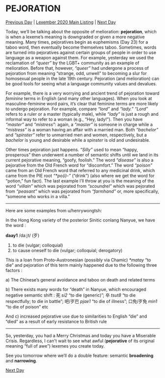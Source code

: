 # PEJORATION
[Previous Day](25) | [Lexember 2020 Main Listing](../../toc_lex21) | [Next Day](27)

Today, we’ll be talking about the opposite of melioration: **pejoration**, which is when a lexeme’s meaning is downgraded or given a more negative meaning. Many times, pejoratives begin as euphemisms (Day 23) for a taboo word, then eventually become themselves taboo. Sometimes, words are turned into pejoratives against certain groups of people in order to use language as a weapon against them. For example, yesterday we used the reclamation of _“queer”_ by the LGBT+ community as an example of melioration. Before that, however, _“queer”_ had undergone a process of pejoration from meaning “strange, odd, unwell” to becoming a slur for homosexual people in the late 19th century. Pejoration (and melioration) can be good tools for seeing what a language community values and devalues.

For example, there is a very worrying and ancient trend of pejoration toward _feminine_ terms in English (and many other languages). When you look at masculine-feminine word pairs, it’s clear that feminine terms are more likely to undergo pejoration. For example, compare _“lord”_ and _“lady.”_ _“Lord”_ refers to a ruler or a master (typically male), while _“lady”_ is just a rough and informal way to refer to a woman (e.g., “Hey, lady!”). Then you have _“master”_ and _“mistress”_: again, a _“master”_ is someone in charge while a _“mistress”_ is a woman having an affair with a married man. Both _“bachelor”_ and _“spinster”_ refer to unmarried men and women, respectively, but a _bachelor_ is young and desirable while a _spinster_ is old and undesirable.

Other times pejoration just happens. _“Silly”_ used to mean “happy, prosperous” then underwent a number of semantic shifts until we land in its current pejorative meaning, “goofy, foolish.” The word _“disease”_ is also a pejorative from the Old French word for “discomfort.” The word _“poison”_ came from an Old French word that referred to any medicinal drink, which came from the PIE root _“*po(i)-”_ (“drink”) (also where we get the word for “potion,” fun fact). The last example I’ll throw at you is the meaning of the word _“villain”_ which was pejorated from _“scoundrel”_ which was pejorated from _“peasant”_ which was pejorated from _“farmhand”_ or, more specifically, “someone who works in a villa.”

-----

Here are some examples from u/henrywongtsh:

In the Hong Kong variety of the posterior Sinitic conlang Nanyue, we have the word :

**daay1** /daːj˦/ (歹)

1. to die (vulgar; colloquial)
2. to cause oneself to die (vulgar; colloquial; derogatory)

This is a loan from Proto-Austronesian (possibly via Chamic) _*matay_ “to die” and pejoration of this term mainly happened due to the following three factors :

a) The Chinese’s general avoidance and taboo on death and related terms

b) There exists many words for “death” in Nanyue, which encouraged negative semantic shift : 死 _si2_ “to die (generic)”; 卒 _tsut8_ “to die respectfully; to die in battle”; 吧/歹巴 _pjae1_ “to die of illness”; 口免/歹免 _min1_ “to die of poison” etc

And c) increased pejorative use due to similarities to English “die” and “died” as a result of early resistance to British rule

-----

So, yesterday, you had a Merry Christmas and today you have a Miserable Crisis. Regardless, I can't wait to see what awful (**pejorative** of its original meaning “full of awe”) lexemes you create today.

See you tomorrow where we’ll do a double feature: semantic **broadening** and **narrowing**.

[Next Day](27)
